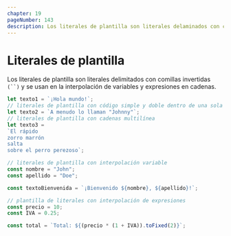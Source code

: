 ```yaml
---
chapter: 19
pageNumber: 143
description: Los literales de plantilla son literales delaminados con comillas invertidas (` `) y se usan en la interpolación de variables y expresiones en cadenas.
---
```

# Literales de plantilla

Los literales de plantilla son literales delimitados con comillas invertidas `(``)` y se usan en la interpolación de variables y expresiones en cadenas.

```javascript
let texto1 = `¡Hola mundo!`;
// literales de plantilla con código simple y doble dentro de una sola cadena
let texto2 = `A menudo lo llaman "Johnny"`;
// literales de plantilla con cadenas multilínea
let texto3 =
`El rápido
zorro marrón
salta
sobre el perro perezoso`;

// literales de plantilla con interpolación variable
const nombre = "John";
const apellido = "Doe";

const textoBienvenida = `¡Bienvenido ${nombre}, ${apellido}!`;

// plantilla de literales con interpolación de expresiones
const precio = 10;
const IVA = 0.25;

const total = `Total: ${(precio * (1 + IVA)).toFixed(2)}`;
```
